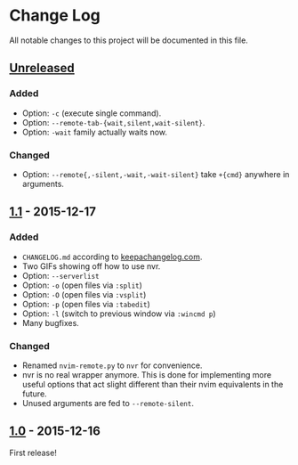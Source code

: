 # Change Log

All notable changes to this project will be documented in this file.

## [Unreleased]

### Added

- Option: `-c` (execute single command).
- Option: `--remote-tab-{wait,silent,wait-silent}`.
- Option: `-wait` family actually waits now.

### Changed

- Option: `--remote{,-silent,-wait,-wait-silent}` take `+{cmd}` anywhere in
  arguments.

## [1.1] - 2015-12-17

### Added

- `CHANGELOG.md` according to [keepachangelog.com](http://keepachangelog.com).
- Two GIFs showing off how to use nvr.
- Option: `--serverlist`
- Option: `-o` (open files via `:split`)
- Option: `-O` (open files via `:vsplit`)
- Option: `-p` (open files via `:tabedit`)
- Option: `-l` (switch to previous window via `:wincmd p`)
- Many bugfixes.

### Changed

- Renamed `nvim-remote.py` to `nvr` for convenience.
- nvr is no real wrapper anymore. This is done for implementing more useful
  options that act slight different than their nvim equivalents in the future.
- Unused arguments are fed to `--remote-silent`.

## [1.0] - 2015-12-16

First release!

[Unreleased]: https://github.com/mhinz/neovim-remote/compare/v1.1...HEAD
[1.1]: https://github.com/mhinz/neovim-remote/compare/v1.0...v1.1
[1.0]: https://github.com/mhinz/neovim-remote/compare/37d851b...v1.0
